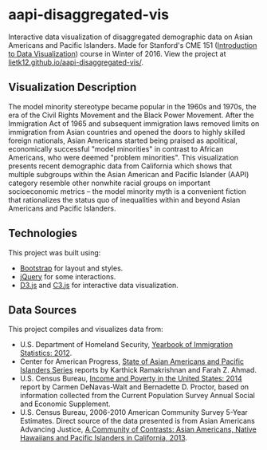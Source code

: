# aapi-disaggregated-vis
Interactive data visualization of disaggregated demographic data on Asian Americans and Pacific Islanders. Made for Stanford's CME 151 ([Introduction to Data Visualization](http://lit-coast-4367.herokuapp.com/)) course in Winter of 2016. View the project at [lietk12.github.io/aapi-disaggregated-vis/](//lietk12.github.io/aapi-disaggregated-vis/).

## Visualization Description
The model minority stereotype became popular in the 1960s and 1970s, the era of the Civil Rights Movement and the Black Power Movement. After the Immigration Act of 1965 and subsequent immigration laws removed limits on immigration from Asian countries and opened the doors to highly skilled foreign nationals, Asian Americans started being praised as apolitical, economically successful "model minorities" in contrast to African Americans, who were deemed "problem minorities". This visualization presents recent demographic data from California which shows that multiple subgroups within the Asian American and Pacific Islander (AAPI) category resemble other nonwhite racial groups on important socioeconomic metrics – the model minority myth is a convenient fiction that rationalizes the status quo of inequalities within and beyond Asian Americans and Pacific Islanders.

## Technologies
This project was built using:
* [Bootstrap](getbootstrap.com/) for layout and styles.
* [jQuery](http://jquery.com/) for some interactions.
* [D3.js](http://d3js.org/) and [C3.js](http://c3js.org/) for interactive data visualization.

## Data Sources
This project compiles and visualizes data from:
* U.S. Department of Homeland Security, [Yearbook of Immigration Statistics: 2012](//www.dhs.gov/yearbook-immigration-statistics-2012-legal-permanent-residents).
* Center for American Progress, [State of Asian Americans and Pacific Islanders Series](//www.americanprogress.org/issues/race/report/2014/04/23/87520/state-of-asian-americans-and-pacific-islanders-series/) reports by Karthick Ramakrishnan and Farah Z. Ahmad.
* U.S. Census Bureau, [Income and Poverty in the United States: 2014](https://www.census.gov/hhes/www/poverty/data/#cps) report by Carmen DeNavas-Walt and Bernadette D. Proctor, based on information collected from the Current Population Survey Annual Social and Economic Supplement.
* U.S. Census Bureau, 2006-2010 American Community Survey 5-Year Estimates. Direct source of the data presented is from Asian Americans Advancing Justice, [A Community of Contrasts: Asian Americans, Native Hawaiians and Pacific Islanders in California, 2013](http://www.advancingjustice.org/publication/community-contrasts-asian-americans-native-hawaiians-and-pacific-islanders-california).
